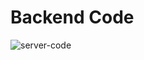 # Backend Code
![server-code](https://github.com/fitrahul/Backend/assets/87421972/7a2d8480-6e21-4847-9820-b77ee0ccf478)
